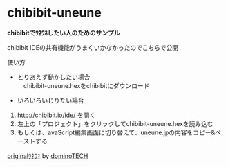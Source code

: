 # chibibit-uneune
**chibibitでｳﾈｳﾈしたい人のためのサンプル**
  
chibibit IDEの共有機能がうまくいかなかったのでこちらで公開

使い方  
- とりあえず動かしたい場合  
　chibibit-uneune.hexをchibibitにダウンロード  
  
- いろいろいじりたい場合
1. http://chibibit.io/ide/ を開く
2. 左上の「プロジェクト」をクリックしてchibibit-uneune.hexを読み込む
3. もしくは、avaScript編集画面に切り替えて、uneune.jpの内容をコピー&ペーストする  
  
[originalｳﾈｳﾈ](https://www.youtube.com/watch?v=L88tXnUdO6Y)
by [dominoTECH](https://www.youtube.com/channel/UCQML3kNOvh005PfDCWPfd5g)

